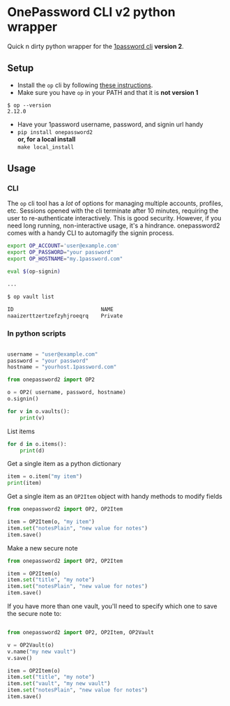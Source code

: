 # OnePassword CLI v2 python wrapper

Quick n dirty python wrapper for the [1password cli](https://developer.1password.com/docs/cli) **version 2**.

## Setup

- Install the `op` cli by following [these instructions](https://developer.1password.com/docs/cli/get-started#install). 
- Make sure you have `op` in your PATH and that it is __not version 1__
```
$ op --version
2.12.0
```
- Have your 1password username, password, and signin url handy
- `pip install onepassword2` \
   __or, for a local install__ \
   `make local_install`

## Usage

### CLI

The `op` cli tool has a _lot_ of options for managing multiple accounts, profiles, etc.  Sessions opened with the cli terminate after 10 minutes, requiring the user to re-authenticate interactively.  This is good security.  However, if you need long running, non-interactive usage, it's a hindrance. onepassword2 comes with a handy CLI to automagify the signin process.

```bash
export OP_ACCOUNT='user@example.com'
export OP_PASSWORD="your password"
export OP_HOSTNAME="my.1password.com"

eval $(op-signin)

...

$ op vault list

ID                            NAME
naaizerttzertzefzyhjroeqrq    Private


```

### In python scripts

```python

username = "user@example.com"
password = "your password"
hostname = "yourhost.1password.com"

from onepassword2 import OP2

o = OP2( username, password, hostname)
o.signin()

for v in o.vaults():
    print(v)

```

List items

```python
for d in o.items():
    print(d)
```

Get a single item as a python dictionary

```python
item = o.item("my item")
print(item)
```

Get a single item as an `OP2Item` object with handy methods to modify fields

```python
from onepassword2 import OP2, OP2Item

item = OP2Item(o, "my item")
item.set("notesPlain", "new value for notes")
item.save()
```

Make a new secure note

```python
from onepassword2 import OP2, OP2Item

item = OP2Item(o)
item.set("title", "my note")
item.set("notesPlain", "new value for notes")
item.save()
```

If you have more than one vault, you'll need to specify which one to save the secure note to:

```python

from onepassword2 import OP2, OP2Item, OP2Vault

v = OP2Vault(o)
v.name("my new vault")
v.save()

item = OP2Item(o)
item.set("title", "my note")
item.set("vault", "my new vault")
item.set("notesPlain", "new value for notes")
item.save()


